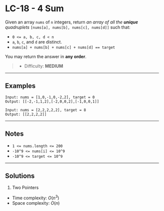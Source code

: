 # LC-18 - 4 Sum

Given an array `nums` of `n` integers, return *an array of all the **unique** quadruplets* `[nums[a], nums[b], nums[c], nums[d]]` such that:

- `0 <= a, b, c, d < n`
- `a`, `b`, `c`, and `d` are distinct.
- `nums[a] + nums[b] + nums[c] + nums[d] == target`

You may return the answer in **any order**.

> * Difficulty: **MEDIUM**

---
## Examples

```
Input: nums = [1,0,-1,0,-2,2], target = 0
Output: [[-2,-1,1,2],[-2,0,0,2],[-1,0,0,1]]
```

```
Input: nums = [2,2,2,2,2], target = 8
Output: [[2,2,2,2]]
```

---
## Notes

- `1 <= nums.length <= 200`
- `-10^9 <= nums[i] <= 10^9`
- `-10^9 <= target <= 10^9`

---
## Solutions

1. Two Pointers
  - Time complexity: $O(n^3)$
  - Space complexity: $O(n)$
